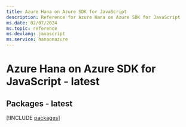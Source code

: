 ```yaml
---
title: Azure Hana on Azure SDK for JavaScript
description: Reference for Azure Hana on Azure SDK for JavaScript
ms.date: 02/07/2024
ms.topic: reference
ms.devlang: javascript
ms.service: hanaonazure
---
```

# Azure Hana on Azure SDK for JavaScript - latest
## Packages - latest
[!INCLUDE [packages](hana-on-azure-index.md)]